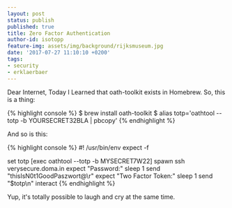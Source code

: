```yaml
---
layout: post
status: publish
published: true
title: Zero Factor Authentication
author-id: isotopp
feature-img: assets/img/background/rijksmuseum.jpg
date: '2017-07-27 11:10:10 +0200'
tags:
- security
- erklaerbaer
---
```

Dear Internet, Today I Learned that oath-toolkit exists in Homebrew. So, this is a thing:

{% highlight console %}
$ brew install oath-toolkit 
$ alias totp='oathtool --totp -b YOURSECRET32BLA | pbcopy'
{% endhighlight %} 

And so is this:

{% highlight console %}
#! /usr/bin/env expect -f

set totp [exec oathtool --totp -b MYSECRET7W22]
spawn ssh verysecure.doma.in
expect "Password:"
sleep 1
send "thisIsN0t1GoodPaszwort@\r"
expect "Two Factor Token:"
sleep 1
send "$totp\n"
interact
{% endhighlight %}

Yup, it's totally possible to laugh and cry at the same time.
